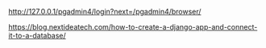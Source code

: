 http://127.0.0.1/pgadmin4/login?next=/pgadmin4/browser/




https://blog.nextideatech.com/how-to-create-a-django-app-and-connect-it-to-a-database/